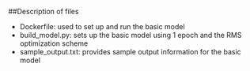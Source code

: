 ##Description of files
* Dockerfile: used to set up and run the basic model
* build_model.py: sets up the basic model using 1 epoch and the RMS optimization scheme 
* sample_output.txt: provides sample output information for the basic model
